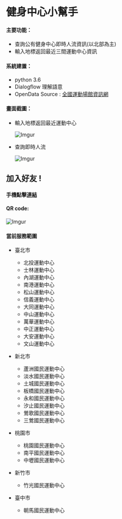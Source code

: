 # 健身中心小幫手


#### 主要功能：
* 查詢公有健身中心即時人流資訊(以北部為主)
* 輸入地標返回最近三間運動中心資訊

#### 系統建置：
* python 3.6
* Dialogflow 理解語意
* OpenData Source : [全國運動場館資訊網](https://iplay.sa.gov.tw/webapi)

#### 畫面截圖：
* 輸入地標返回最近運動中心

    ![Imgur](https://i.imgur.com/dIBJ5a3.jpg?1)



* 查詢即時人流

    ![Imgur](https://i.imgur.com/Jgil6b6.jpg?1)
    
    
    
## 加入好友 !
#### 手機點擊[連結](https://line.me/R/ti/p/%40pxb9680t)

#### QR code:
![Imgur](https://i.imgur.com/r5Uj92W.png)


#### 當前服務範圍
- 臺北市
    - 北投運動中心
    - 士林運動中心	
    - 內湖運動中心	
    - 南港運動中心
    - 松山運動中心
    - 信義運動中心
    - 大同運動中心
    - 中山運動中心	
    - 萬華運動中心
    - 中正運動中心
    - 大安運動中心
    - 文山運動中心

- 新北市
    - 蘆洲國民運動中心
    - 淡水國民運動中心
    - 土城國民運動中心
    - 板橋國民運動中心
    - 永和國民運動中心
    - 汐止國民運動中心
    - 鶯歌國民運動中心
    - 三鶯國民運動中心
    
- 桃園市
    - 桃園國民運動中心
    - 南平國民運動中心
    - 中壢國民運動中心

- 新竹市 
    - 竹光國民運動中心

- 臺中市
    -  朝馬國民運動中心  

